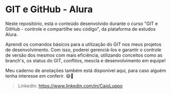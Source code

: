 # GIT e GitHub - Alura
Neste repositório, está o conteúdo desenvolvido durante o curso "GIT e GitHub - controle e compartilhe seu código", da plataforma de estudos Alura.

Aprendi os comandos básicos para a utilização do GIT nos meus projetos de desenvolvimento. Com isso, poderei gerenciá-los e garantir o controle de versão dos mesmos com mais eficiência, utilizando conceitos como as branch's, os status do GIT, conflitos, mescla e desenvolvimento em equipe!

Meu caderno de anotações também está disponível aqui, para caso alguém tenha interesse em conferir. :smile::rocket:
<br>
> LinkedIn: https://www.linkedin.com/in/CaioLuppo
